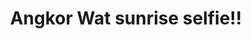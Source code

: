 ---
title: Angkor Wat sunrise selfie!!
category: blog
lat: 13.41309
lng: 103.86409
image: https://s3-us-west-2.amazonaws.com/travels2013/2014-01-16 15:49:53 PST.jpg
observation: 20140116154953PST
---